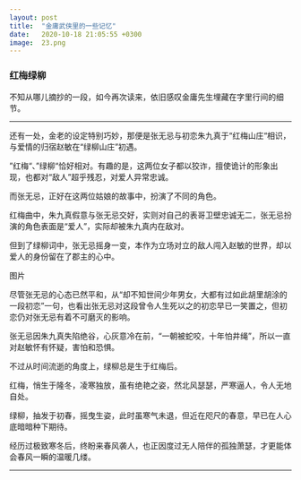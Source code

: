 ```yaml
---
layout: post
title:  "金庸武侠里的一些记忆"
date:   2020-10-18 21:05:55 +0300
image:  23.png
---
```


###  红梅绿柳

不知从哪儿摘抄的一段，如今再次读来，依旧感叹金庸先生埋藏在字里行间的细节。

---
还有一处，金老的设定特别巧妙，那便是张无忌与初恋朱九真于“红梅山庄“相识，与爱情的归宿赵敏在“绿柳山庄”初遇。

”红梅“、”绿柳“恰好相对。有趣的是，这两位女子都以狡诈，擅使诡计的形象出现，也都对“敌人”超乎残忍，对爱人异常忠诚。

而张无忌，正好在这两位姑娘的故事中，扮演了不同的角色。

红梅曲中，朱九真假意与张无忌交好，实则对自己的表哥卫壁忠诚无二，张无忌扮演的角色表面是“爱人”，实际却被朱九真内在敌对。

但到了绿柳词中，张无忌摇身一变，本作为立场对立的敌人闯入赵敏的世界，却以爱人的身份留在了郡主的心中。

图片

尽管张无忌的心态已然平和，从“却不知世间少年男女，大都有过如此胡里胡涂的一段初恋”一句，也看出张无忌对这段曾令人生死以之的初恋早已一笑置之，但初恋仍对张无忌有着不可磨灭的影响。

张无忌因朱九真失陷绝谷，心灰意冷在前，“一朝被蛇咬，十年怕井绳”，所以一直对赵敏怀有怀疑，害怕和恐惧。

不过从时间流逝的角度上，绿柳总是生于红梅后。

红梅，悄生于隆冬，凌寒独放，虽有绝艳之姿，然北风瑟瑟，严寒逼人，令人无地自处。

绿柳，抽发于初春，摇曳生姿，此时虽寒气未退，但近在咫尺的春意，早已在人心底暗暗种下期待。

经历过极致寒冬后，终盼来春风袭人，也正因度过无人陪伴的孤独萧瑟，才更能体会春风一瞬的温暖几缕。

---